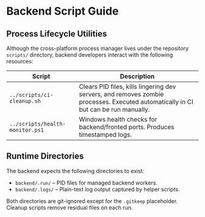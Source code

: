 # Backend Script Guide

## Process Lifecycle Utilities

Although the cross-platform process manager lives under the repository `scripts/`
directory, backend developers interact with the following resources:

| Script | Description |
| ------ | ----------- |
| `../scripts/ci-cleanup.sh` | Clears PID files, kills lingering dev servers, and removes zombie processes. Executed automatically in CI but can be run manually. |
| `../scripts/health-monitor.ps1` | Windows health checks for backend/fronted ports. Produces timestamped logs. |

## Runtime Directories

The backend expects the following directories to exist:

- `backend/.run/` – PID files for managed backend workers.
- `backend/.logs/` – Plain-text log output captured by helper scripts.

Both directories are git-ignored except for the `.gitkeep` placeholder. Cleanup
scripts remove residual files on each run.
